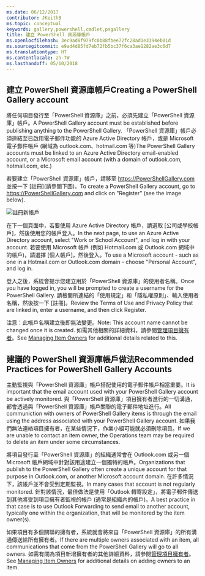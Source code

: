```yaml
---
ms.date: 06/12/2017
contributor: JKeithB
ms.topic: conceptual
keywords: gallery,powershell,cmdlet,psgallery
title: 建立 PowerShell 資源庫帳戶
ms.openlocfilehash: 3ec9ad8f979fc0b88fbee72fc28ad1e3394eb01d
ms.sourcegitcommit: e9ad4d85fd7eb72fb5bc37f6ca3ae1282ae3c6d7
ms.translationtype: HT
ms.contentlocale: zh-TW
ms.lasthandoff: 05/10/2018
---
```

## <a name="creating-a-powershell-gallery-account"></a><span data-ttu-id="01748-103">建立 PowerShell 資源庫帳戶</span><span class="sxs-lookup"><span data-stu-id="01748-103">Creating a PowerShell Gallery account</span></span>

<span data-ttu-id="01748-104">將任何項目發行至「PowerShell 資源庫」之前，必須先建立「PowerShell 資源庫」帳戶。</span><span class="sxs-lookup"><span data-stu-id="01748-104">A PowerShell Gallery account must be established before publishing anything to the PowerShell Gallery.</span></span>
<span data-ttu-id="01748-105">「PowerShell 資源庫」帳戶必須連結至已啟用電子郵件功能的 Azure Active Directory 帳戶，或是 Microsoft 電子郵件帳戶 (網域為 outlook.com、hotmail.com 等)</span><span class="sxs-lookup"><span data-stu-id="01748-105">The PowerShell Gallery accounts must be linked to an Azure Active Directory email-enabled account, or a Microsoft email account (with a domain of outlook.com, hotmail.com, etc.)</span></span>

<span data-ttu-id="01748-106">若要建立「PowerShell 資源庫」帳戶，請移至 https://PowerShellGallery.com 並按一下 [註冊]\(請參閱下圖\)。</span><span class="sxs-lookup"><span data-stu-id="01748-106">To create a PowerShell Gallery account, go to https://PowerShellGallery.com and click on "Register" (see the image below).</span></span>

![註冊新帳戶](../../Images/CreatingAccount-Register.png)

<span data-ttu-id="01748-108">在下一個頁面中，若要使用 Azure Active Directory 帳戶，請選取 [公司或學校帳戶]，然後使用您的帳戶登入。</span><span class="sxs-lookup"><span data-stu-id="01748-108">In the next page, to use an Azure Active Directory account, select "Work or School Account", and log in with your account.</span></span>
<span data-ttu-id="01748-109">若要使用 Microsoft 帳戶 (例如 Hotmail.com 或 Outlook.com 網域中的帳戶)，請選擇 [個人帳戶]，然後登入。</span><span class="sxs-lookup"><span data-stu-id="01748-109">To use a Microsoft account - such as one in a Hotmail.com or Outlook.com domain - choose "Personal Account", and log in.</span></span>

<span data-ttu-id="01748-110">登入之後，系統會提示您建立用於「PowerShell 資源庫」的使用者名稱。</span><span class="sxs-lookup"><span data-stu-id="01748-110">Once you have logged in, you will be prompted to create a username for the PowerShell Gallery.</span></span>
<span data-ttu-id="01748-111">請檢閱所連結的「使用規定」和「隱私權原則」、輸入使用者名稱，然後按一下 [註冊]。</span><span class="sxs-lookup"><span data-stu-id="01748-111">Review the Terms of Use and Privacy Policy that are linked in, enter a username, and then click Register.</span></span>

<span data-ttu-id="01748-112">注意：此帳戶名稱建立後即無法變更。</span><span class="sxs-lookup"><span data-stu-id="01748-112">Note: This account name cannot be changed once it is created.</span></span>
<span data-ttu-id="01748-113">如需其他相關的詳細資料，請參閱[管理項目擁有者](https://msdn.microsoft.com/powershell/gallery/psgallery/managing-item-owners)。</span><span class="sxs-lookup"><span data-stu-id="01748-113">See [Managing Item Owners](https://msdn.microsoft.com/powershell/gallery/psgallery/managing-item-owners) for additional details related to this.</span></span>

## <a name="recommended-practices-for-powershell-gallery-accounts"></a><span data-ttu-id="01748-114">建議的 PowerShell 資源庫帳戶做法</span><span class="sxs-lookup"><span data-stu-id="01748-114">Recommended Practices for PowerShell Gallery Accounts</span></span>

<span data-ttu-id="01748-115">主動監視與「PowerShell 資源庫」帳戶搭配使用的電子郵件帳戶相當重要。</span><span class="sxs-lookup"><span data-stu-id="01748-115">It is important that the email account used with your PowerShell Gallery account be actively monitored.</span></span>
<span data-ttu-id="01748-116">與「PowerShell 資源庫」項目擁有者進行的一切溝通，都會透過與「PowerShell 資源庫」帳戶關聯的電子郵件地址進行。</span><span class="sxs-lookup"><span data-stu-id="01748-116">All communiction with owners of PowerShell Gallery items is through the email using the address associated with your PowerShell Gallery account.</span></span>
<span data-ttu-id="01748-117">如果我們無法連絡項目擁有者，在某些情況下，作業小組可能就必須刪除項目。</span><span class="sxs-lookup"><span data-stu-id="01748-117">If we are unable to contact an item owner, the Operations team may be required to delete an item under some circumstances.</span></span>

<span data-ttu-id="01748-118">將項目發行至「PowerShell 資源庫」的組織通常會在 Outlook.com 或另一個 Microsoft 帳戶網域中針對該用途建立一個獨特的帳戶。</span><span class="sxs-lookup"><span data-stu-id="01748-118">Organizations that publish to the PowerShell Gallery often create a unique account for that purpose in Outlook.com, or another Microsoft account domain.</span></span>
<span data-ttu-id="01748-119">在許多情況下，該帳戶並不會受到定期監視。</span><span class="sxs-lookup"><span data-stu-id="01748-119">In many cases that account is not regularly monitored.</span></span>
<span data-ttu-id="01748-120">針對該情況，最佳做法是使用「Outlook 轉寄設定」，將電子郵件傳送到其他將受到項目擁有者監視的帳戶 (通常是組織內的帳戶)。</span><span class="sxs-lookup"><span data-stu-id="01748-120">A best practice in that case is to use Outlook Forwarding to send email to another account, typically one within the organization, that will be monitored by the item owner(s).</span></span>

<span data-ttu-id="01748-121">如果項目有多個關聯的擁有者，系統就會將來自「PowerShell 資源庫」的所有溝通傳送給所有擁有者。</span><span class="sxs-lookup"><span data-stu-id="01748-121">If there are multiple owners associated with an item, all communications that come from the PowerShell Gallery will go to all owners.</span></span>
<span data-ttu-id="01748-122">如需有關為項目新增擁有者的其他詳細資料，請參閱[管理項目擁有者](https://msdn.microsoft.com/powershell/gallery/psgallery/managing-item-owners)。</span><span class="sxs-lookup"><span data-stu-id="01748-122">See [Managing Item Owners](https://msdn.microsoft.com/powershell/gallery/psgallery/managing-item-owners) for additional details on adding owners to an item.</span></span>